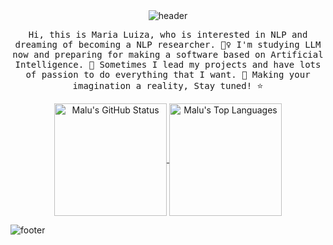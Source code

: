<!--My Customizing

type, color, text, height, fontSize, fontColor 수정 가능-->
<div align="center">
  <img src="https://capsule-render.vercel.app/api?type=waving&color=0,000000,ffffff&height=200&fontSize=90&fontColor=000000" alt="header" />
</div>

<!--My Customizing

<samp> </samp> 사이에 내용 수정 가능-->
<p align="center">
  <samp>
    Hi, this is Maria Luiza, who is interested in NLP and dreaming of becoming a NLP researcher. 🙋‍♀️ I'm studying LLM now and preparing for making a software based on Artificial Intelligence. 🤖 Sometimes I lead my projects and have lots of passion to do everything that I want. 🎇 Making your imagination a reality, Stay tuned! ⭐
  </samp>
</p>

<!--My Customizing align, height, color 등 수정 가능-->
<div align="center">
  <a href="https://github.com/mlluizza">
  <img align="center" style="height:180px" src="https://github-readme-stats.vercel.app/api?username=mlluizza&show_icons=true&include_all_commits=true&hide_border=true&bg_color=000000&title_color=ffffff&text_color=ffffff&icon_color=ffffff" alt="Malu's GitHub Status" />
</a>
  <a href="https://github.com/mlluizza"><img align="center" style="height:180px" src="https://github-readme-stats.vercel.app/api/top-langs/?username=mlluizza&layout=compact&hide_border=true&bg_color=000000&title_color=fff&text_color=fff" alt="Malu's Top Languages" /></a>
</div>



![footer](https://capsule-render.vercel.app/api?section=footer&type=waving&color=000000)
